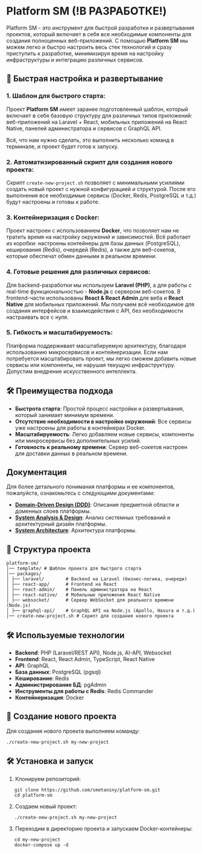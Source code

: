# Platform SM (!В РАЗРАБОТКЕ!)

Platform SM - это инструмент для быстрой разработки и развертывания проектов, который включает в себя все необходимые
компоненты для создания полноценных веб-приложений. С помощью **Platform SM** мы можем легко и быстро настроить весь
стек технологий и сразу приступить к разработке, минимизируя время на настройку инфраструктуры и интеграцию различных
сервисов.

## 🚀 Быстрая настройка и развертывание

### 1. Шаблон для быстрого старта:

Проект **Platform SM** имеет заранее подготовленный шаблон, который включает в себя базовую структуру для различных
типов приложений: веб-приложений на Laravel + React, мобильных приложений на React Native, панелей администратора и
сервисов с GraphQL API.

Всё, что нам нужно сделать, это выполнить несколько команд в терминале, и проект будет готов к запуску.

### 2. Автоматизированный скрипт для создания нового проекта:

Скрипт `create-new-project.sh` позволяет с минимальными усилиями создать новый проект с нужной конфигурацией и
структурой. После его выполнения все необходимые сервисы (Docker, Redis, PostgreSQL и т.д.) будут настроены и готовы к
работе.

### 3. Контейнеризация с Docker:

Проект настроен с использованием **Docker**, что позволяет нам не тратить время на настройку окружений и зависимостей.
Всё работает из коробки: настроены контейнеры для базы данных (PostgreSQL), кеширования (Redis), очередей (Redis), а
также для веб-сокетов, которые обеспечат обмен данными в реальном времени.

### 4. Готовые решения для различных сервисов:

Для backend-разработки мы используем **Laravel (PHP)**, а для работы с real-time функциональностью - **Node.js** с
сервером веб-сокетов. В frontend-части использованы **React & React Admin** для веба и **React Native** для мобильных
приложений. Мы получаем всё необходимое для создания интерфейсов и взаимодействия с API, без необходимости настраивать
все с нуля.

### 5. Гибкость и масштабируемость:

Платформа поддерживает масштабируемую архитектуру, благодаря использованию микросервисов и контейнеризации. Если нам
потребуется масштабировать проект, мы легко сможем добавить новые сервисы или компоненты, не нарушая текущую
инфраструктуру. Допустим внедрение искусственного интеллекта.

## 🛠 Преимущества подхода

- **Быстрота старта**: Простой процесс настройки и развертывания, который занимает минимум времени.
- **Отсутствие необходимости в настройке окружений**: Все сервисы уже настроены для работы в контейнерах Docker.
- **Масштабируемость**: Легко добавляем новые сервисы, компоненты или микросервисы без дополнительных усилий.
- **Готовность к реальному времени**: Сервер веб-сокетов настроен для доставки данных в реальном времени.

## Документация

Для более детального понимания платформы и ее компонентов, пожалуйста, ознакомьтесь с следующими документами:

- **[Domain-Driven Design (DDD)](doc/DomainDrivenDesign.md)**: Описание предметной области и доменных слоев
  платформы.
- **[System Analysis & Design](doc/SystemAnalysisDesign.md)**: Анализ системных требований и архитектурный
  дизайн платформы.
- **[System Architecture](doc/SystemArchitecture.md)**: Архитектура платформы.

## 📌 Структура проекта

```
platform-sm/
│── template/ # Шаблон проекта для быстрого старта
│── packages/
│ ├── laravel/        # Backend на Laravel (бизнес-логика, очереди)
│ ├── react-app/      # Frontend на React
│ ├── react-admin/    # Панель администратора на React
│ ├── react-native/   # Мобильные приложения React Native
│ ├── websocket/      # Сервер WebSocket для реального времени (Node.js)
│ ├── graphql-api/    # GraphQL API на Node.js (Apollo, Hasura и т.д.)
│── create-new-project.sh # Скрипт для создания нового проекта

```

## 🛠 Используемые технологии

- **Backend**: PHP (Laravel/REST API), Node.js, AI-API, Websocket
- **Frontend**: React, React Admin, TypeScript, React Native
- **API**: GraphQL
- **База данных**: PostgreSQL (pgsql)
- **Кеширование**: Redis
- **Администрирование БД**: pgAdmin
- **Инструменты для работы с Redis**: Redis Commander
- **Контейнеризация**: Docker

## 🚀 Создание нового проекта

Для создания нового проекта выполняем команду:

```
./create-new-project.sh my-new-project
```

## 🛠️ Установка и запуск

1. Клонируем репозиторий:

```
   git clone https://github.com/smetaniny/platform-sm.git
   cd platform-sm
```

2. Создаем новый проект:

```
   ./create-new-project.sh my-new-project
```

3. Переходим в директорию проекта и запускаем Docker-контейнеры:

```
   cd my-new-project
   docker-compose up -d
```

